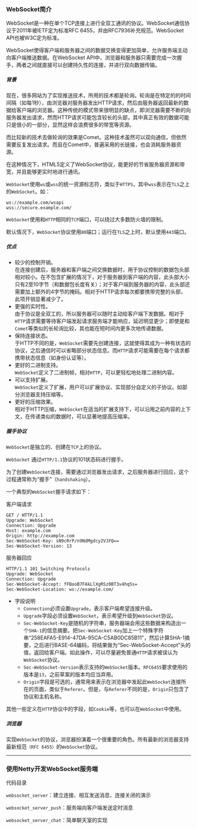 ###  WebSocket简介

WebSocket是一种在单个TCP连接上进行全双工通讯的协议。WebSocket通信协议于2011年被IETF定为标准RFC 6455，并由RFC7936补充规范。WebSocket API也被W3C定为标准。

WebSocket使得客户端和服务器之间的数据交换变得更加简单，允许服务端主动向客户端推送数据。在WebSocket API中，浏览器和服务器只需要完成一次握手，两者之间就直接可以创建持久性的连接，并进行双向数据传输。

##### 背景

现在，很多网站为了实现推送技术，所用的技术都是轮询。轮询是在特定的的时间间隔（如每1秒），由浏览器对服务器发出HTTP请求，然后由服务器返回最新的数据给客户端的浏览器。这种传统的模式带来很明显的缺点，即浏览器需要不断的向服务器发出请求，然而HTTP请求可能包含较长的头部，其中真正有效的数据可能只是很小的一部分，显然这样会浪费很多的带宽等资源。

而比较新的技术去做轮询的效果是Comet。这种技术虽然可以双向通信，但依然需要反复发出请求。而且在Comet中，普遍采用的长链接，也会消耗服务器资源。

在这种情况下，HTML5定义了WebSocket协议，能更好的节省服务器资源和带宽，并且能够更实时地进行通讯。

`WebSocket`使用`ws`或`wss`的统一资源标志符，类似于`HTTPS`，其中`wss`表示在`TLS`之上的`WebSocket`。如：
```
ws://example.com/wsapi
wss://secure.example.com/
```


`WebSocket`使用和`HTTP`相同的`TCP`端口，可以绕过大多数防火墙的限制。

默认情况下，`WebSocket`协议使用`80`端口；运行在`TLS`之上时，默认使用`443`端口。

##### 优点

* 较少的控制开销。
<br>在连接创建后，服务器和客户端之间交换数据时，用于协议控制的数据包头部相对较小。在不包含扩展的情况下，对于服务器到客户端的内容，此头部大小只有2至10字节（和数据包长度有关）；对于客户端到服务器的内容，此头部还需要加上额外的4字节的掩码。相对于HTTP请求每次都要携带完整的头部，此项开销显著减少了。
* 更强的实时性。
<br>由于协议是全双工的，所以服务器可以随时主动给客户端下发数据。相对于`HTTP`请求需要等待客户端发起请求服务端才能响应，延迟明显更少；即使是和`Comet`等类似的长轮询比较，其也能在短时间内更多次地传递数据。
* 保持连接状态。
<br>于HTTP不同的是，`WebSocket`需要先创建连接，这就使得其成为一种有状态的协议，之后通信时可以省略部分状态信息。而`HTTP`请求可能需要在每个请求都携带状态信息（如身份认证等）。
* 更好的二进制支持。
<br>`WebSocket`定义了二进制帧，相对`HTTP`，可以更轻松地处理二进制内容。
* 可以支持扩展。
<br>`WebSocket`定义了扩展，用户可以扩展协议、实现部分自定义的子协议。如部分浏览器支持压缩等。
* 更好的压缩效果。
<br>相对于HTTP压缩，`WebSocket`在适当的扩展支持下，可以沿用之前内容的上下文，在传递类似的数据时，可以显著地提高压缩率。


##### 握手协议

`WebSocket`是独立的、创建在`TCP`上的协议。

`WebSocket` 通过`HTTP/1.1`协议的101状态码进行握手。

为了创建`WebSocket`连接，需要通过浏览器发出请求，之后服务器进行回应，这个过程通常称为“握手”（`handshaking`）。

一个典型的`WebSocket`握手请求如下：

客户端请求
```
GET / HTTP/1.1
Upgrade: WebSocket
Connection: Upgrade
Host: example.com
Origin: http://example.com
Sec-WebSocket-Key: sN9cRrP/n9NdMgdcy2VJFQ==
Sec-WebSocket-Version: 13
```

服务器回应
```
HTTP/1.1 101 Switching Protocols
Upgrade: WebSocket
Connection: Upgrade
Sec-WebSocket-Accept: fFBooB7FAkLlXgRSz0BT3v4hq5s=
Sec-WebSocket-Location: ws://example.com/
```
* 字段说明
  * `Connection`必须设置`Upgrade`，表示客户端希望连接升级。
  * `Upgrade`字段必须设置`WebSocket`，表示希望升级到`WebSocket`协议。
  * `Sec-WebSocket-Key`是随机的字符串，服务器端会用这些数据来构造出一个`SHA-1`的信息摘要。把`Sec-WebSocket-Key`加上一个特殊字符串“258EAFA5-E914-47DA-95CA-C5AB0DC85B11”，然后计算SHA-1摘要，之后进行BASE-64编码，将结果做为“Sec-WebSocket-Accept”头的值，返回给客户端。如此操作，可以尽量避免普通`HTTP`请求被误认为`WebSocket`协议。
  * `Sec-WebSocket-Version`表示支持的`WebSocket`版本。`RFC6455`要求使用的版本是`13`，之前草案的版本均应当弃用。
  * `Origin`字段是可选的，通常用来表示在浏览器中发起此`WebSocket`连接所在的页面，类似于`Referer`。但是，与`Referer`不同的是，`Origin`只包含了协议和主机名称。

其他一些定义在`HTTP`协议中的字段，如`Cookie`等，也可以在`WebSocket`中使用。

##### 浏览器
实现`WebSocket`的协议，浏览器扮演着一个很重要的角色。所有最新的浏览器支持最新规范`（RFC 6455）`的`WebSocket`协议。


----

### 使用Netty开发WebSocket服务端


代码目录

`websocket_server`：建立连接、相互发送消息、连接关闭的演示

`websocket_server_push`：服务端向客户端发送定时消息

`websocket_server_chat`：简单聊天室的实现

